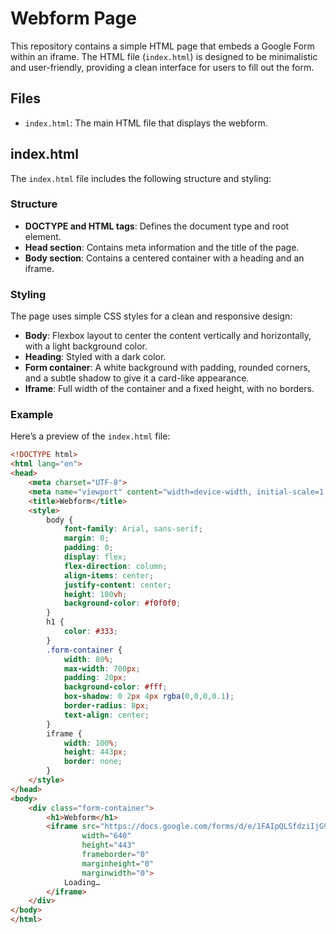 # Webform Page

This repository contains a simple HTML page that embeds a Google Form within an iframe. The HTML file (`index.html`) is designed to be minimalistic and user-friendly, providing a clean interface for users to fill out the form.

## Files

- `index.html`: The main HTML file that displays the webform.

## index.html

The `index.html` file includes the following structure and styling:

### Structure

- **DOCTYPE and HTML tags**: Defines the document type and root element.
- **Head section**: Contains meta information and the title of the page.
- **Body section**: Contains a centered container with a heading and an iframe.

### Styling

The page uses simple CSS styles for a clean and responsive design:

- **Body**: Flexbox layout to center the content vertically and horizontally, with a light background color.
- **Heading**: Styled with a dark color.
- **Form container**: A white background with padding, rounded corners, and a subtle shadow to give it a card-like appearance.
- **Iframe**: Full width of the container and a fixed height, with no borders.

### Example

Here’s a preview of the `index.html` file:

```html
<!DOCTYPE html>
<html lang="en">
<head>
    <meta charset="UTF-8">
    <meta name="viewport" content="width=device-width, initial-scale=1.0">
    <title>Webform</title>
    <style>
        body {
            font-family: Arial, sans-serif;
            margin: 0;
            padding: 0;
            display: flex;
            flex-direction: column;
            align-items: center;
            justify-content: center;
            height: 100vh;
            background-color: #f0f0f0;
        }
        h1 {
            color: #333;
        }
        .form-container {
            width: 80%;
            max-width: 700px;
            padding: 20px;
            background-color: #fff;
            box-shadow: 0 2px 4px rgba(0,0,0,0.1);
            border-radius: 8px;
            text-align: center;
        }
        iframe {
            width: 100%;
            height: 443px;
            border: none;
        }
    </style>
</head>
<body>
    <div class="form-container">
        <h1>Webform</h1>
        <iframe src="https://docs.google.com/forms/d/e/1FAIpQLSfdziIjG9VxnXqU273gwveREsdAD61JpEOmbrKY922lHpyVDw/viewform?embedded=true" 
                width="640" 
                height="443" 
                frameborder="0" 
                marginheight="0" 
                marginwidth="0">
            Loading…
        </iframe>
    </div>
</body>
</html>
